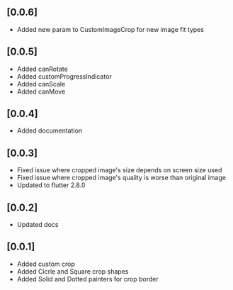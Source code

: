 ## [0.0.6]

* Added new param to CustomImageCrop for new image fit types

## [0.0.5]

* Added canRotate
* Added customProgressIndicator
* Added canScale
* Added canMove

## [0.0.4]

* Added documentation

## [0.0.3]

* Fixed issue where cropped image's size depends on screen size used
* Fixed issue where cropped image's quality is worse than original image
* Updated to flutter 2.8.0

## [0.0.2]

* Updated docs

## [0.0.1]

* Added custom crop
* Added Cicrle and Square crop shapes
* Added Solid and Dotted painters for crop border
